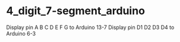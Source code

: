 # 4_digit_7-segment_arduino

Display pin A B C D E F G to Arduino 13-7
Display pin D1 D2 D3 D4 to Arduino 6-3
